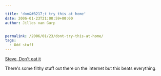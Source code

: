 ```yaml
---

title: 'don&#8217;t try this at home'
date: 2006-01-23T21:00:59+00:00
author: Jilles van Gurp


permalink: /2006/01/23/dont-try-this-at-home/
tags:
  - Odd stuff
---
```

[Steve, Don't eat it](http://www.thesneeze.com/mt-archives/cat_steve_dont_eat_it.php)

There's some filthy stuff out there on the internet but this beats everything.
